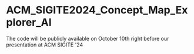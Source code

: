 # ACM_SIGITE2024_Concept_Map_Explorer_AI

The code will be publicly available on October 10th right before our presentation at ACM SIGITE '24

